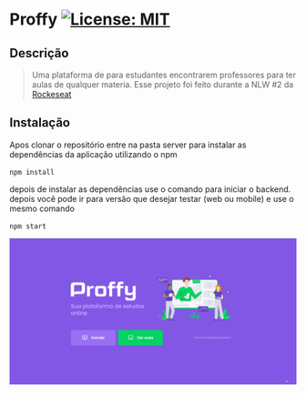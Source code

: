 # Proffy [![License: MIT](https://img.shields.io/badge/License-MIT-yellow.svg)](#)

## Descrição
> Uma plataforma de para estudantes encontrarem professores para ter aulas de qualquer materia. Esse projeto foi feito durante a NLW #2 da [Rockeseat](https://rocketseat.com.br/)

## Instalação
Apos clonar o repositório entre na pasta server para instalar as dependências da aplicação utilizando o npm 
```
npm install 
```
depois de instalar as dependências use o comando para iniciar o backend. depois você pode ir para versão que desejar testar (web ou mobile) e use o mesmo comando
```
npm start
```

![Demo](./web/public/ib7cnWwPUB.gif)